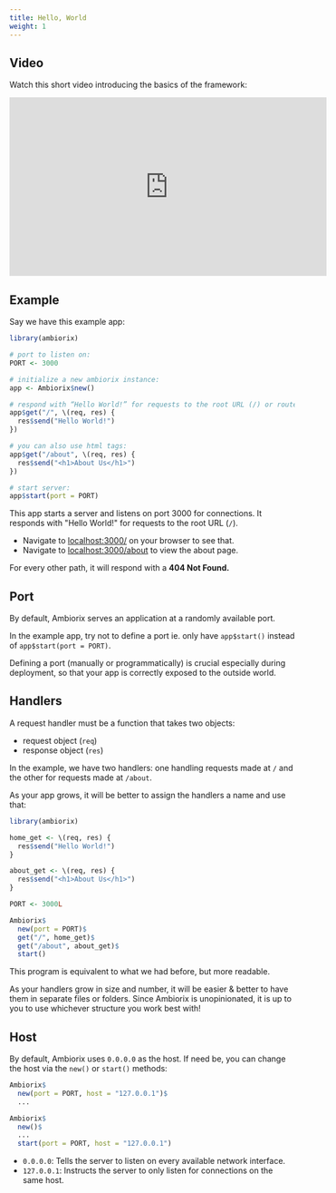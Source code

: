 ```yaml
---
title: Hello, World
weight: 1
---
```


## Video

Watch this short video introducing the basics of the framework:

<iframe width="560" height="315" src="https://www.youtube.com/embed/owpbIQ-j6Kk?si=FM5P0T-YFQpMr_8s" title="YouTube video player" frameborder="0" allow="accelerometer; autoplay; clipboard-write; encrypted-media; gyroscope; picture-in-picture; web-share" referrerpolicy="strict-origin-when-cross-origin" allowfullscreen></iframe>

## Example

Say we have this example app:

```r
library(ambiorix)

# port to listen on:
PORT <- 3000

# initialize a new ambiorix instance:
app <- Ambiorix$new()

# respond with “Hello World!” for requests to the root URL (/) or route:
app$get("/", \(req, res) {
  res$send("Hello World!")
})

# you can also use html tags:
app$get("/about", \(req, res) {
  res$send("<h1>About Us</h1>")
})

# start server:
app$start(port = PORT)
```

This app starts a server and listens on port 3000 for connections.
It responds with "Hello World!" for requests to the root URL (`/`).

- Navigate to [localhost:3000/](http://localhost:3000/) on your browser to see that.
- Navigate to [localhost:3000/about](http://localhost:3000/about) to view the about page.

For every other path, it will respond with a **404 Not Found.**

## Port

By default, Ambiorix serves an application at a randomly available port.

In the example app, try not to define a port ie. only have `app$start()` instead of `app$start(port = PORT)`.

Defining a port (manually or programmatically) is crucial especially during
deployment, so that your app is correctly exposed to the outside world.

## Handlers

A request handler must be a function that takes two objects:

- request object (`req`)
- response object (`res`)

In the example, we have two handlers: one handling requests made at `/` and the
other for requests made at `/about`.

As your app grows, it will be better to assign the handlers a name and use that:

```r
library(ambiorix)

home_get <- \(req, res) {
  res$send("Hello World!")
}

about_get <- \(req, res) {
  res$send("<h1>About Us</h1>")
}

PORT <- 3000L

Ambiorix$
  new(port = PORT)$
  get("/", home_get)$
  get("/about", about_get)$
  start()
```

This program is equivalent to what we had before, but more readable.

As your handlers grow in size and number, it will be easier & better to
have them in separate files or folders. Since Ambiorix is unopinionated,
it is up to you to use whichever structure you work best with!

## Host

By default, Ambiorix uses `0.0.0.0` as the host. If need be, you can change the
host via the `new()` or `start()` methods:

```r
Ambiorix$
  new(port = PORT, host = "127.0.0.1")$
  ...
```

```r
Ambiorix$
  new()$
  ...
  start(port = PORT, host = "127.0.0.1")
```

- `0.0.0.0`: Tells the server to listen on every available network interface.
- `127.0.0.1`: Instructs the server to only listen for connections on the same host.
